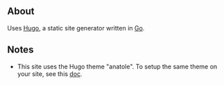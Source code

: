 ## About
Uses [Hugo](https://gohugo.io/about/features/), a static site generator written in [Go](https://go.dev/).

## Notes
- This site uses the Hugo theme "anatole".  To setup the same theme on your site, see this [doc](https://github.com/lxndrblz/anatole/wiki/1%EF%B8%8F%E2%83%A3-Essential-Steps).